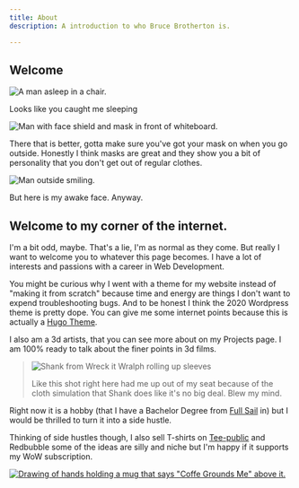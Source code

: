 ```yaml
---
title: About
description: A introduction to who Bruce Brotherton is.

---
```

## Welcome

![A man asleep in a chair.](/images/bruce-sleep.jpg "Naps are the best.")

Looks like you caught me sleeping

![Man with face shield and mask in front of whiteboard.](/images/bruce-mask.jpg "Gotta wear your mask!")

There that is better, gotta make sure you've got your mask on when you go outside. Honestly I think masks are great and they show you a bit of personality that you don't get out of regular clothes.

![Man outside smiling. ](/images/bruce-face.jpg "Still have a mask. 2020 is crazy.")

But here is my awake face. Anyway.

## Welcome to my corner of the internet.

I'm a bit odd, maybe. That's a lie, I'm as normal as they come. But really I want to welcome you to whatever this page becomes. I have a lot of interests and passions with a career in Web Development.

You might be curious why I went with a theme for my website instead of "making it from scratch" because time and energy are things I don't want to expend troubleshooting bugs. And to be honest I think the 2020 Wordpress theme is pretty dope. You can give me some internet points because this is actually a [Hugo Theme]().

I also am a 3d artists, that you can see more about on my Projects page. I am 100% ready to talk about the finer points in 3d films.

> ![Shank from Wreck it Wralph rolling up sleeves](/images/tumblr_psu4td7bb51tebpzgo3_250.gif)
>
> Like this shot right here had me up out of my seat because of the cloth simulation that Shank does like it's no big deal. Blew my mind.

Right now it is a hobby (that I have a Bachelor Degree from [Full Sail](https://www.fullsail.edu/) in) but I would be thrilled to turn it into a side hustle.

Thinking of side hustles though, I also sell T-shirts on [Tee-public](https://www.teepublic.com/user/thebruce13) and Redbubble some of the ideas are silly and niche but I'm happy if it supports my WoW subscription.

[![Drawing of hands holding a mug that says "Coffe Grounds Me" above it.](/images/12387055_4.jpg 'Drawing of hands holding a mug that says "Coffe Grounds Me" above it.')](https://www.teepublic.com/t-shirt/12387055-coffee-grounds-me?store_id=125496 'Drawing of hands holding a mug that says "Coffe Grounds Me" above it.')